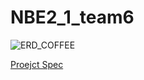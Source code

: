 # NBE2_1_team6

![ERD_COFFEE](https://github.com/user-attachments/assets/092c7414-0b3d-4807-b126-cdc150132566)


[Proejct Spec](https://www.notion.so/1-dbe9e75d271441078229d7147cfde6af?pvs=4 "프로젝트 기획서")
